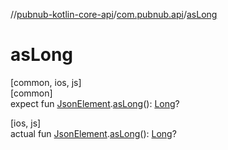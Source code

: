 //[pubnub-kotlin-core-api](../../index.md)/[com.pubnub.api](index.md)/[asLong](as-long.md)

# asLong

[common, ios, js]\
[common]\
expect fun [JsonElement](-json-element/index.md).[asLong](as-long.md)(): [Long](https://kotlinlang.org/api/latest/jvm/stdlib/kotlin/-long/index.html)?

[ios, js]\
actual fun [JsonElement](-json-element/index.md).[asLong](as-long.md)(): [Long](https://kotlinlang.org/api/latest/jvm/stdlib/kotlin/-long/index.html)?
